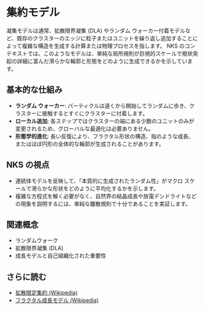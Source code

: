 # 集約モデル

凝集モデルは通常、拡散限界凝集 (DLA) やランダム ウォーカー付着モデルなど、既存のクラスターのエッジに粒子またはユニットを繰り返し追加することによって複雑な構造を生成する計算または物理プロセスを指します。 NKS のコンテキストでは、このようなモデルは、単純な局所規則が巨視的スケールで樹状突起の詳細に富んだ滑らかな輪郭と形態をどのように生成できるかを示しています。

## 基本的な仕組み
- **ランダム ウォーカー**: パーティクルは遠くから開始してランダムに歩き、クラスターに接触するとすぐにクラスターに付着します。
- **ローカル追加**: 各ステップではクラスターの端にある少数のユニットのみが変更されるため、グローバルな最適化は必要ありません。
- **形態学的進化**: 長い反復により、フラクタル形状の構造、指のような成長、またはほぼ円形の全体的な輪郭が生成されることがあります。

## NKS の視点
- 連続体モデルを反映して、「本質的に生成されたランダム性」がマクロ スケールで滑らかな形状をどのように平均化するかを示します。
- 複雑な方程式を解く必要がなく、自然界の結晶成長や放電デンドライトなどの現象を説明するには、単純な離散規則で十分であることを実証します。

## 関連概念
- ランダムウォーク
- 拡散限界凝集 (DLA)
- 成長モデルと自己組織化された重要性

## さらに読む
- [拡散限定集約 (Wikipedia)](https://en.wikipedia.org/wiki/Diffusion-limited_aggregation)
- [フラクタル成長モデル (Wikipedia)](https://en.wikipedia.org/wiki/Fractal_growth)
